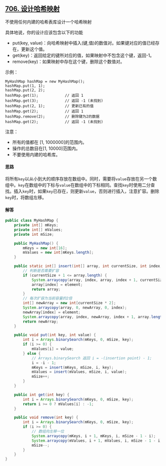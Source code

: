 ## [706. 设计哈希映射](https://leetcode-cn.com/problems/design-hashmap/)
不使用任何内建的哈希表库设计一个哈希映射

具体地说，你的设计应该包含以下的功能

* put(key, value)：向哈希映射中插入(键,值)的数值对。如果键对应的值已经存在，更新这个值。
* get(key)：返回给定的键所对应的值，如果映射中不包含这个键，返回-1。
* remove(key)：如果映射中存在这个键，删除这个数值对。

示例：
```
MyHashMap hashMap = new MyHashMap();
hashMap.put(1, 1);          
hashMap.put(2, 2);         
hashMap.get(1);            // 返回 1
hashMap.get(3);            // 返回 -1 (未找到)
hashMap.put(2, 1);         // 更新已有的值
hashMap.get(2);            // 返回 1 
hashMap.remove(2);         // 删除键为2的数据
hashMap.get(2);            // 返回 -1 (未找到) 
```
注意：

* 所有的值都在 [1, 1000000]的范围内。
* 操作的总数目在[1, 10000]范围内。
* 不要使用内建的哈希库。

#### 思路
将所有`key`以从小到大的顺序存放在数组中。同时，需要将`value`存放在另一个数组中。`key`在数组中的下标与`value`在数组中的下标相同。查找`key`时使用二分查找。插入`key`时，如果`key`已存在，则更新`value`，否则进行插入，注意扩容。删除`key`时，将数组左移。

#### 解答
```Java
public class MyHashMap {
    private int[] mKeys;
    private int[] mValues;
    private int mSize;

    public MyHashMap() {
        mKeys = new int[16];
        mValues = new int[mKeys.length];
    }

    public static int[] insert(int[] array, int currentSize, int index, int element) {
        // 判断是否需要扩容
        if (currentSize + 1 <= array.length) {
            System.arraycopy(array, index, array, index + 1, currentSize - index);
            array[index] = element;
            return array;
        }
        // 每次扩容为当前容量的2倍
        int[] newArray = new int[currentSize * 2];
        System.arraycopy(array, 0, newArray, 0, index);
        newArray[index] = element;
        System.arraycopy(array, index, newArray, index + 1, array.length - index);
        return newArray;
    }

    public void put(int key, int value) {
        int i = Arrays.binarySearch(mKeys, 0, mSize, key);
        if (i >= 0) {
            mValues[i] = value;
        } else {
            // Arrays.binarySearch 返回 i = -(insertion point) - 1;
            i = -i - 1;
            mKeys = insert(mKeys, mSize, i, key);
            mValues = insert(mValues, mSize, i, value);
            mSize++;
        }
    }

    public int get(int key) {
        int i = Arrays.binarySearch(mKeys, 0, mSize, key);
        return i >= 0 ? mValues[i] : -1;
    }

    public void remove(int key) {
        int i = Arrays.binarySearch(mKeys, 0, mSize, key);
        if (i >= 0) {
            // 数组向左移一位
            System.arraycopy(mKeys, i + 1, mKeys, i, mSize - 1 - i);
            System.arraycopy(mValues, i + 1, mValues, i, mSize - 1 - i);
            mSize--;
        }
    }
}
```